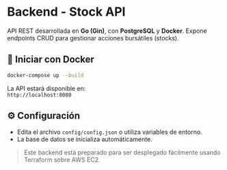 # Backend - Stock API

API REST desarrollada en **Go (Gin)**, con **PostgreSQL** y **Docker**. Expone endpoints CRUD para gestionar acciones bursátiles (stocks).

## 🚀 Iniciar con Docker

```bash
docker-compose up --build
```

La API estará disponible en:  
`http://localhost:8080`

## ⚙️ Configuración

- Edita el archivo `config/config.json` o utiliza variables de entorno.
- La base de datos se inicializa automáticamente.

> Este backend está preparado para ser desplegado fácilmente usando Terraform sobre AWS EC2.
